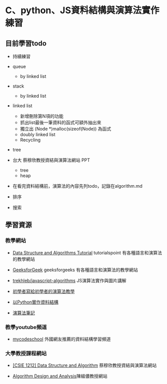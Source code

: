 # C、python、JS資料結構與演算法實作練習

## 目前學習todo
* 持續練習
* queue
	* by linked list
* stack
	* by linked list
* linked list
	* 新增刪除第N項的功能
	* 抓出list最後一筆資料的函式可額外抽出來
	* 獨立出 (Node *)malloc(sizeof(Node)) 為函式
	* doubly linked list
	* Recycling
* tree
* 台大 蔡穆欣教授資結與演算法網站 PPT
	* tree
	* heap
	
* 在看完資料結構前，演算法的內容先列todo，記錄在algorithm.md
* 排序
* 搜索

## 學習資源
### 教學網站
* [Data Structure and Algorithms Tutorial](https://www.tutorialspoint.com/data_structures_algorithms/) tutorialspoint 有各種語言和演算法的教學網站

* [GeeksforGeek](https://www.geeksforgeeks.org/) geeksforgeeks 有各種語言和演算法的教學網站

* [trekhleb/javascript-algorithms](https://github.com/trekhleb/javascript-algorithms/tree/master/src/data-structures/tree)  JS演算法實作與圖片講解

* [初學者寫給初學者的演算法教學](http://alrightchiu.github.io/SecondRound/)

* [以Python實作資料結構](https://super9.space/archives/1105)

* [演算法筆記](http://www.csie.ntnu.edu.tw/~u91029/index.html)

### 教學youtube頻道
* [mycodeschool](https://www.youtube.com/channel/UClEEsT7DkdVO_fkrBw0OTrA) 外國網友推薦的資料結構學習頻道

### 大學教授課程網站
* [[CSIE 1212] Data Structure and Algorithm](https://www.csie.ntu.edu.tw/~hsinmu/courses/dsa_17spring) 蔡穆欣教授資結與演算法網站

* [Algorithm Design and Analysis](https://www.csie.ntu.edu.tw/~yvchen/f107-ada/)陳縕儂教授網站
